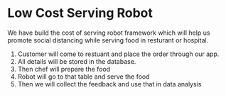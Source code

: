 # Low Cost Serving Robot
We have build the cost of serving robot framework which will help us promote social distancing while serving food in resturant or hospital.
1. Customer will come to restuant and place the order through our app.
2. All details will be stored in the database.
3. Then chef will prepare the food 
4. Robot will go to that table and serve the food
5. Then we will collect the feedback and use that in data analysis

